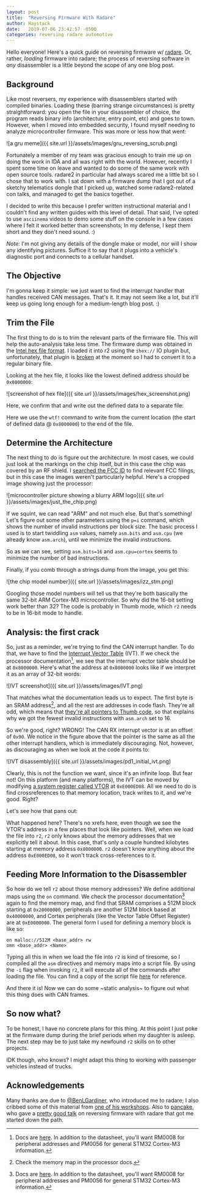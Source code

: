 ```yaml
---
layout: post
title:  "Reversing Firmware With Radare"
author: Haystack
date:   2019-07-06 23:42:57 -0500
categories: reversing radare automotive
---
```


Hello everyone! Here's a quick guide on reversing firmware w/ [radare](https://github.com/radare/radare2). 
Or, rather, *loading* firmware into radare; the process of reversing software in *any* disassembler is a little 
beyond the scope of any one blog post.

## Background

Like most reversers, my experience with disassemblers started with compiled binaries. Loading these (barring strange 
circumstances) is pretty straightforward: you open the file in your disassembler of choice, the program reads binary info 
(architecture, entry point, etc) and goes to town. However, when I moved into embedded security, I found myself
needing to analyze microcontroller firmware. This was more or less how that went:


![a gru meme]({{ site.url }}/assets/images/gru_reversing_scrub.png)


Fortunately a member of my team was gracious enough to train me up on doing the work in IDA and all was right with the world.
However, recently I spent some time on leave and wanted to do some of the same work with open source tools. radare2 in particular
had always scared me a little bit so I chose that to work with. I sat down with a firmware dump that I got out of a
sketchy telematics dongle that I picked up, watched some radare2-related con talks, and managed to get the basics together.


I decided to write this because I prefer written instructional material and I couldn't find any written guides with this
level of detail. That said, I've opted to use `asciinema` videos to demo some stuff on the console in a few cases where I
felt it worked better than screenshots; In my defense, I kept them short and they don't need sound. :)

*Note:* I'm not giving any details of the dongle make or model, nor will I show any identifying pictures. 
Suffice it to say that it plugs into a vehicle's diagnostic port and connects to a cellular handset.

## The Objective

I'm gonna keep it simple: we just want to find the interrupt handler that handles received CAN messages. That's it. It
may not seem like a lot, but it'll keep us going long enough for a medium-length blog post. :)

## Trim the File

The first thing to do is to trim the relevant parts of the firmware file. This will help the auto-analysis take less time.
The firmware dump was obtained in the
[Intel hex file format](http://www.keil.com/support/docs/1584/). I loaded it into r2 using the `ihex://` IO plugin
but, unfortunately, that plugin is [broken](https://github.com/radare/radare2/issues/14439) at the moment so I had
to convert it to a regular binary file.

Looking at the hex file, it looks like the lowest defined address should be `0x8000000`:


![screenshot of hex file]({{ site.url }}/assets/images/hex_screenshot.png)


Here, we confirm that and write out the defined data to a separate file:

<script id="asciicast-FTOdttP8bULB0vTLhPE9AEkDc" src="https://asciinema.org/a/FTOdttP8bULB0vTLhPE9AEkDc.js" async></script>


Here we use the `wtf!` command to write from the current location (the start of defined data @ `0x8000000`) to the end of the file.

## Determine the Architecture

The next thing to do is figure out the architecture. In most cases, we could just look at the markings on the chip itself,
but in this case the chip was covered by an RF shield. I [searched the FCC ID](https://www.fcc.gov/oet/ea/fccid) to find relevant
FCC filings, but in this case the images weren't particularly helpful. Here's a cropped image showing just the processor:


![microcontroller picture showing a blurry ARM logo]({{ site.url }}/assets/images/just_the_chip.png)


If we squint, we can read "ARM" and not much else. But that's something! Let's figure out some other parameters using the `p=i` command, which
shows the number of invalid instructions per block size. The basic process I used is to start twiddling `asm` values, namely
`asm.bits` and `asm.cpu` (we already know `asm.arch`), until we minimize the invalid instructions.



<script id="asciicast-BMhhX5s8gZZo2H1jxRZjAz7fS" src="https://asciinema.org/a/BMhhX5s8gZZo2H1jxRZjAz7fS.js" async></script>


So as we can see, setting `asm.bits=16` and `asm.cpu=cortex` seems to minimize the number of bad instructions.

Finally, if you comb through a strings dump from the image, you get this:


![the chip model number]({{ site.url }}/assets/images/izz_stm.png)


Googling those model numbers will tell us that they're both basically the same 32-bit ARM Cortex-M3 microcontroller. So why did
the 16-bit setting work better than 32? The code is probably in Thumb mode, which `r2` needs to be in 16-bit mode to handle.

## Analysis: the first crack

So, just as a reminder, we're trying to find the CAN interrupt handler. To do that, we have to find the 
[Interrupt Vector Table](https://en.wikipedia.org/wiki/Interrupt_vector_table) (IVT). If we check the processor documentation[^1], we
see that the interrupt vector table should be at `0x8000000`. Here's what the address at `0x8000000` looks like if we
interpret it as an array of 32-bit words:


![IVT screenshot]({{ site.url }}/assets/images/IVT.png)


That matches what the documentation leads us to expect. The first byte is an SRAM address[^2], and all the rest are addresses in code flash.
They're all odd, which means that [they're all pointers to Thumb code](http://www.keil.com/support/docs/3133.htm), so that explains
why we got the fewest invalid instructions with `asm.arch` set to 16.

So we're good, right? WRONG! The CAN RX interrupt vector is at an offset of `0x90`. We notice in the figure above that the pointer is the
same as all the other interrupt handlers, which is immediately discouraging. Not, however, as discouraging as when we look at the code it
points to:


![IVT disassembly]({{ site.url }}/assets/images/pd1_initial_ivt.png)


Clearly, this is not the function we want, since it's an infinite loop. But fear not! On this platform (and many platforms), the IVT can be
moved by modifying [a system register called VTOR](http://infocenter.arm.com/help/index.jsp?topic=/com.arm.doc.dui0552a/CIHGGBIH.html) at `0xE000ED08`.
All we need to do is find crossreferences to that memory location, track writes to it, and we're good. Right?

Let's see how that pans out:


<script id="asciicast-cokM45tFEWmm6Eg40iU29jwQi" src="https://asciinema.org/a/cokM45tFEWmm6Eg40iU29jwQi.js" async></script>


What happened here? There's no xrefs here, even though we see the VTOR's address in a few places that look like pointers.
Well, when we load the file into `r2`, `r2` only knows about the memory addresses that we explicitly tell it about. In this case,
that's only a couple hundred kilobytes starting at memory address `0x8000000`. `r2` doesn't know anything about the address `0xE000ED08`, so it
won't track cross-references to it.

## Feeding More Information to the Disassembler

So how do we tell `r2` about those memory addresses? We define additional maps using the `on` command. We check the processor documentation[^1]
again to find the memory map, and find that SRAM comprises a 512M block starting at `0x20000000`, peripherals are another 512M block based
at `0x40000000`, and Cortex peripherals (like the Vector Table Offset Register) are at `0xE0000000`. The general form I used for defining a
memory block is like so:


```
on malloc://512M <base_addr> rw
omn <base_addr> <Name>
```


Typing all this in when we load the file into `r2` is kind of tiresome, so I compiled all the `asm` directives and memory maps into a script
file. By using the `-i` flag when invoking `r2`, it will execute all of the commands after loading the file. You can find a copy of the script
file [here](https://raw.githubusercontent.com/haystack-ia/radare-funhouse/master/STM32F103XX.r2) for reference.


<script id="asciicast-IP52OCWeUuvq1rCoF26vhZpzt" src="https://asciinema.org/a/IP52OCWeUuvq1rCoF26vhZpzt.js" async></script>


And there it is! Now we can do some ~static analysis~ to figure out what this thing does with CAN frames.

## So now what?

To be honest, I have no concrete plans for this thing. At this point I just poke at the firmware dump during the brief periods when my
daughter is asleep. The next step may be to just take my newfound `r2` skills on to other projects.

IDK though, who knows? I might adapt this thing to working with passenger vehicles instead of trucks. 

## Acknowledgements

Many thanks are due to [@BenLGardiner](https://twitter.com/BenLGardiner), who introduced me to radare; I also cribbed some of this material from
[one of his workshops](https://gist.github.com/BenGardiner/c0b176eb93883892fbc4679bb4b9ec1a). 
Also to [pancake](https://twitter.com/trufae), who gave a [pretty good talk](https://www.youtube.com/watch?v=oXSx0Qo2Upk) on reversing firmware with 
radare that got me started down the path.



[^1]: Docs are [here](https://www.st.com/en/microcontrollers-microprocessors/stm32f103rd.html#resource). In addition to the datasheet, you'll want
      RM0008 for peripheral addresses and PM0056 for general STM32 Cortex-M3 information.

[^2]: Check the memory map in the processor docs.
